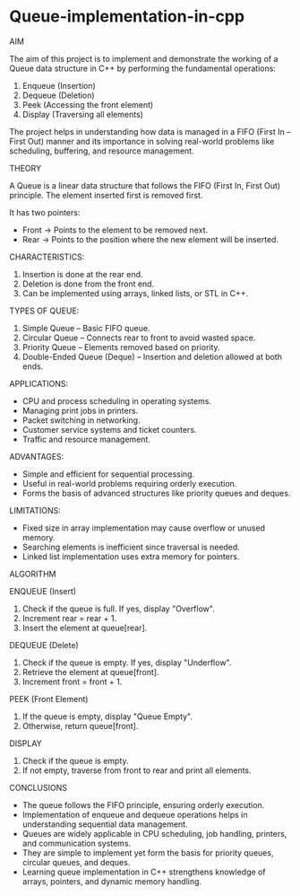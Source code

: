 # Queue-implementation-in-cpp

AIM

The aim of this project is to implement and demonstrate the working of a Queue data structure in C++ by performing the fundamental operations:
1. Enqueue (Insertion)
2. Dequeue (Deletion)
3. Peek (Accessing the front element)
4. Display (Traversing all elements)

The project helps in understanding how data is managed in a FIFO (First In – First Out) manner and its importance in solving real-world problems like scheduling, buffering, and resource management.


THEORY

A Queue is a linear data structure that follows the FIFO (First In, First Out) principle. 
The element inserted first is removed first.

It has two pointers:
- Front → Points to the element to be removed next.
- Rear  → Points to the position where the new element will be inserted.

CHARACTERISTICS:
1. Insertion is done at the rear end.
2. Deletion is done from the front end.
3. Can be implemented using arrays, linked lists, or STL in C++.

TYPES OF QUEUE:
1. Simple Queue – Basic FIFO queue.
2. Circular Queue – Connects rear to front to avoid wasted space.
3. Priority Queue – Elements removed based on priority.
4. Double-Ended Queue (Deque) – Insertion and deletion allowed at both ends.

APPLICATIONS:
- CPU and process scheduling in operating systems.
- Managing print jobs in printers.
- Packet switching in networking.
- Customer service systems and ticket counters.
- Traffic and resource management.

ADVANTAGES:
- Simple and efficient for sequential processing.
- Useful in real-world problems requiring orderly execution.
- Forms the basis of advanced structures like priority queues and deques.

LIMITATIONS:
- Fixed size in array implementation may cause overflow or unused memory.
- Searching elements is inefficient since traversal is needed.
- Linked list implementation uses extra memory for pointers.


ALGORITHM

ENQUEUE (Insert)
1. Check if the queue is full. If yes, display "Overflow".
2. Increment rear = rear + 1.
3. Insert the element at queue[rear].

DEQUEUE (Delete)
1. Check if the queue is empty. If yes, display "Underflow".
2. Retrieve the element at queue[front].
3. Increment front = front + 1.

PEEK (Front Element)
1. If the queue is empty, display "Queue Empty".
2. Otherwise, return queue[front].

DISPLAY
1. Check if the queue is empty.
2. If not empty, traverse from front to rear and print all elements.


CONCLUSIONS

- The queue follows the FIFO principle, ensuring orderly execution.
- Implementation of enqueue and dequeue operations helps in understanding sequential data management.
- Queues are widely applicable in CPU scheduling, job handling, printers, and communication systems.
- They are simple to implement yet form the basis for priority queues, circular queues, and deques.
- Learning queue implementation in C++ strengthens knowledge of arrays, pointers, and dynamic memory handling.
